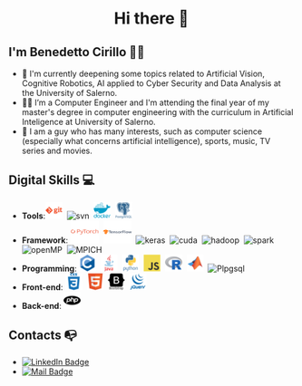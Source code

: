 

<h1 align="center">
Hi there  👋
</h1>

## I'm Benedetto Cirillo 👨‍💻
- 🔭 I'm currently deepening some topics related to Artificial Vision, Cognitive Robotics, AI applied to Cyber Security and Data Analysis at the University of Salerno.
- 👨‍🎓 I’m a Computer Engineer and I'm attending the final year of my master's degree in computer engineering with the curriculum in Artificial Inteligence at University of Salerno.
- 👀 I am a guy who has many interests, such as computer science (especially what concerns artificial intelligence), sports, music, TV series and movies.
## Digital Skills 💻
- **Tools**:<img src="https://github.com/devicons/devicon/blob/master/icons/git/git-plain-wordmark.svg" title="git" alt="git" width="30" height="30"/>&nbsp;
 <img src="https://upload.wikimedia.org/wikipedia/commons/2/22/Apache_Subversion_logo.svg" title="svn" alt="svn" width="30" height="30"/>&nbsp;
  <img src="https://github.com/devicons/devicon/blob/master/icons/docker/docker-plain-wordmark.svg" title="docker" alt="docker" width="30" height="30"/>&nbsp;
  <img src="https://github.com/devicons/devicon/blob/master/icons/postgresql/postgresql-plain-wordmark.svg" title="postgresql" alt="postgresql" width="30" height="30"/>&nbsp;
- **Framework**: <img src="https://github.com/devicons/devicon/blob/master/icons/pytorch/pytorch-plain-wordmark.svg" title="pytorch" alt="pytorch" width="50" height="40"/>&nbsp;
  <img src="https://github.com/devicons/devicon/blob/master/icons/tensorflow/tensorflow-original-wordmark.svg" title="tensorflow" alt="tensorflow" width="50" height="40"/>&nbsp;
  <img src="https://github.com/valohai/ml-logos/blob/master/keras.svg" title="keras" alt="keras" width="30" height="30"/>&nbsp;
<img src="https://github.com/valohai/ml-logos/blob/master/cuda.svg" title="cuda" alt="cuda" width="30" height="30"/>&nbsp;
<img src="https://svn.apache.org/repos/asf/comdev/project-logos/originals/hadoop.svg" title="hadoop" alt="hadoop" width="80" height="40"/>&nbsp;
<img src="https://upload.wikimedia.org/wikipedia/commons/f/f3/Apache_Spark_logo.svg" title="spark" alt="spark" width="40" height="30"/>&nbsp;
<img src="https://upload.wikimedia.org/wikipedia/commons/e/eb/OpenMP_logo.png" title="openMP" alt="openMP" width="40" height="30"/>&nbsp;
<img src="https://1.bp.blogspot.com/-8ElZWf7qm9I/XgU9F1rYoYI/AAAAAAAAUbs/zxRzJzUKrpIE3noj0GWRO-TMs6L8YEy2gCLcBGAsYHQ/s1600/MPI-logo.PNG" title="MPIHC" alt="MPICH" width="50" height="30"/>&nbsp;
- **Programming**: <img src="https://github.com/devicons/devicon/blob/master/icons/c/c-original.svg" title="c" alt="c" width="30" height="30"/>&nbsp;
  <img src="https://github.com/devicons/devicon/blob/master/icons/java/java-original-wordmark.svg" title="java" alt="java" width="30" height="30"/>&nbsp;
  <img src="https://github.com/devicons/devicon/blob/master/icons/python/python-original-wordmark.svg" title="python" alt="python" width="30" height="30"/>&nbsp;
  <img src="https://github.com/devicons/devicon/blob/master/icons/javascript/javascript-original.svg" title="JavaScript" alt="JavaScript" width="30" height="30"/>&nbsp;
  <img src="https://github.com/devicons/devicon/blob/master/icons/r/r-original.svg" title="r" alt="r" width="30" height="30"/>&nbsp;
  <img src="https://github.com/devicons/devicon/blob/master/icons/matlab/matlab-original.svg" title="matlab" alt="matlab" width="30" height="30"/>&nbsp;
  <img src="https://www.todopostgresql.com/wp-content/uploads/2018/09/cursoPlpgsql.png" title="Plpgsql" alt="Plpgsql" width="30" height="30"/>&nbsp;
- **Front-end**: <img src="https://github.com/devicons/devicon/blob/master/icons/css3/css3-plain-wordmark.svg"  title="CSS3" alt="CSS" width="30" height="30"/>&nbsp;
  <img src="https://github.com/devicons/devicon/blob/master/icons/html5/html5-original.svg" title="HTML5" alt="HTML" width="30" height="30"/>&nbsp;
  <img src="https://github.com/devicons/devicon/blob/master/icons/bootstrap/bootstrap-plain-wordmark.svg"  title="bootstrap" alt="bootstrap" width="30" height="30"/>&nbsp;
  <img src="https://github.com/devicons/devicon/blob/master/icons/jquery/jquery-plain-wordmark.svg" title="jquery" alt="jquery" width="30" height="30"/>&nbsp;
- **Back-end**: <img src="https://github.com/devicons/devicon/blob/master/icons/php/php-plain.svg" title="c" alt="c" width="30" height="30"/>&nbsp;

## Contacts 📭

- <a  href="https://www.linkedin.com/in/benedettocirillo1999" ><img src="https://img.shields.io/badge/-BenedettoCirillo-blue?style=flat&logo=Linkedin&logoColor=white" alt="LinkedIn Badge" />
  </a>
- <a  href="mailto:benedetto99@live.com" ><img src="https://img.shields.io/badge/📩-Mail-brightgreen" alt="Mail Badge" />

<!--
**bcirillo99/bcirillo99** is a ✨ _special_ ✨ repository because its `README.md` (this file) appears on your GitHub profile.

Here are some ideas to get you started:

- 🔭 I’m currently working on ...
- 🌱 I’m currently learning ...
- 👯 I’m looking to collaborate on ...
- 🤔 I’m looking for help with ...
- 💬 Ask me about ...
- 📫 How to reach me: ...
- 😄 Pronouns: ...
- ⚡ Fun fact: ...
-->

